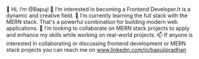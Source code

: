 👋 Hi, I’m @Bapuji
👀 I’m interested in becoming a Frontend Developer.It is a dynamic and creative field.
🌱 I’m currently learning the full stack with the MERN stack. That's a powerful combination for building modern web applications.
💞️ I’m looking to collaborate on  MERN stack projects to apply and enhance my skills while working on real-world projects.
📫  If anyone is interested in collaborating or discussing frontend development or MERN stack projects you can reach me on www.linkedin.com/in/bapujipradhan


<!---
Bapuji07/Bapuji07 is a ✨ special ✨ repository because its `README.md` (this file) appears on your GitHub profile.
You can click the Preview link to take a look at your changes.
--->
